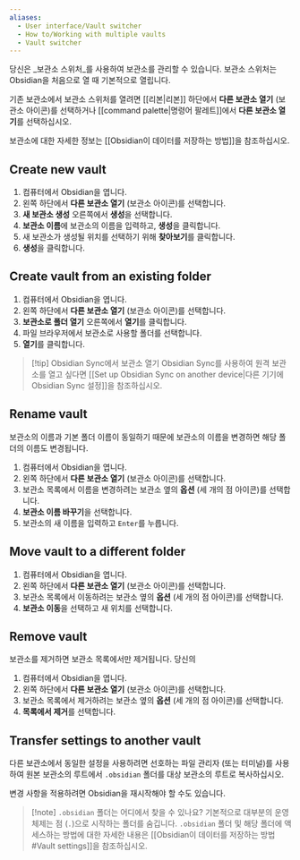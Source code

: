 ```yaml
---
aliases:
  - User interface/Vault switcher
  - How to/Working with multiple vaults
  - Vault switcher
---
```

당신은 _보관소 스위처_를 사용하여 보관소를 관리할 수 있습니다. 보관소 스위처는 Obsidian을 처음으로 열 때 기본적으로 열립니다.

기존 보관소에서 보관소 스위처를 열려면 [[리본|리본]] 하단에서 **다른 보관소 열기** (보관소 아이콘)를 선택하거나 [[command palette|명령어 팔레트]]에서 **다른 보관소 열기**를 선택하십시오.

보관소에 대한 자세한 정보는 [[Obsidian이 데이터를 저장하는 방법]]을 참조하십시오.

## Create new vault

1. 컴퓨터에서 Obsidian을 엽니다.
2. 왼쪽 하단에서 **다른 보관소 열기** (보관소 아이콘)를 선택합니다.
3. **새 보관소 생성** 오른쪽에서 **생성**을 선택합니다.
4. **보관소 이름**에 보관소의 이름을 입력하고, **생성**을 클릭합니다.
5. 새 보관소가 생성될 위치를 선택하기 위해 **찾아보기**를 클릭합니다.
6. **생성**을 클릭합니다.

## Create vault from an existing folder

1. 컴퓨터에서 Obsidian을 엽니다.
2. 왼쪽 하단에서 **다른 보관소 열기** (보관소 아이콘)를 선택합니다.
3. **보관소로 폴더 열기** 오른쪽에서 **열기**를 클릭합니다.
4. 파일 브라우저에서 보관소로 사용할 폴더를 선택합니다.
5. **열기**를 클릭합니다.

> [!tip] Obsidian Sync에서 보관소 열기
> Obsidian Sync를 사용하여 원격 보관소를 열고 싶다면 [[Set up Obsidian Sync on another device|다른 기기에 Obsidian Sync 설정]]을 참조하십시오.

## Rename vault

보관소의 이름과 기본 폴더 이름이 동일하기 때문에 보관소의 이름을 변경하면 해당 폴더의 이름도 변경됩니다.

1. 컴퓨터에서 Obsidian을 엽니다.
2. 왼쪽 하단에서 **다른 보관소 열기** (보관소 아이콘)를 선택합니다.
3. 보관소 목록에서 이름을 변경하려는 보관소 옆의 **옵션** (세 개의 점 아이콘)를 선택합니다.
4. **보관소 이름 바꾸기**을 선택합니다.
5. 보관소의 새 이름을 입력하고 `Enter`를 누릅니다.

## Move vault to a different folder

1. 컴퓨터에서 Obsidian을 엽니다.
2. 왼쪽 하단에서 **다른 보관소 열기** (보관소 아이콘)를 선택합니다.
3. 보관소 목록에서 이동하려는 보관소 옆의 **옵션** (세 개의 점 아이콘)를 선택합니다.
4. **보관소 이동**을 선택하고 새 위치를 선택합니다.

## Remove vault

보관소를 제거하면 보관소 목록에서만 제거됩니다. 당신의

1. 컴퓨터에서 Obsidian을 엽니다.
2. 왼쪽 하단에서 **다른 보관소 열기** (보관소 아이콘)를 선택합니다.
3. 보관소 목록에서 제거하려는 보관소 옆의 **옵션** (세 개의 점 아이콘)를 선택합니다.
4. **목록에서 제거**를 선택합니다.

## Transfer settings to another vault

다른 보관소에서 동일한 설정을 사용하려면 선호하는 파일 관리자 (또는 터미널)를 사용하여 원본 보관소의 루트에서 `.obsidian` 폴더를 대상 보관소의 루트로 복사하십시오.

변경 사항을 적용하려면 Obsidian을 재시작해야 할 수도 있습니다.

> [!note] `.obsidian` 폴더는 어디에서 찾을 수 있나요?
> 기본적으로 대부분의 운영 체제는 점 (`.`)으로 시작하는 폴더를 숨깁니다. `.obsidian` 폴더 및 해당 폴더에 액세스하는 방법에 대한 자세한 내용은 [[Obsidian이 데이터를 저장하는 방법#Vault settings]]을 참조하십시오.
